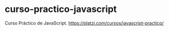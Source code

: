 # curso-practico-javascript
Curso Práctico de JavaScript. https://platzi.com/cursos/javascript-practico/

